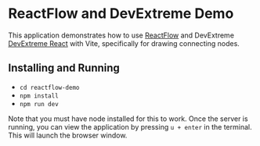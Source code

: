 # ReactFlow and DevExtreme Demo

This application demonstrates how to use [ReactFlow](https://reactflow.dev/) and DevExtreme [DevExtreme React](https://js.devexpress.com/React/)
with Vite, specifically for drawing connecting nodes.

## Installing and Running

- ``cd reactflow-demo``
- ``npm install``
- ``npm run dev``

Note that you must have node installed for this to work.  Once the server is running, you can view the
application by pressing ``u + enter`` in the terminal.  This will launch the browser window.